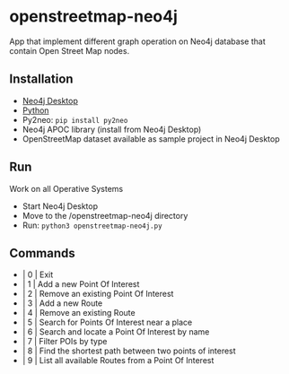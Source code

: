# openstreetmap-neo4j

 App that implement different graph operation on Neo4j database that contain Open Street Map nodes. 
 
## Installation
- [Neo4j Desktop](https://neo4j.com/download/)
- [Python](https://www.python.org/downloads/)
- Py2neo: ```pip install py2neo```
- Neo4j APOC library (install from Neo4j Desktop)
- OpenStreetMap dataset available as sample project in Neo4j Desktop

## Run
Work on all Operative Systems

- Start Neo4j Desktop
- Move to the /openstreetmap-neo4j directory
- Run: ```python3 openstreetmap-neo4j.py```


## Commands
- | 0 | Exit
- | 1 | Add a new Point Of Interest
- | 2 | Remove an existing Point Of Interest
- | 3 | Add a new Route
- | 4 | Remove an existing Route
- | 5 | Search for Points Of Interest near a place
- | 6 | Search and locate a Point Of Interest by name
- | 7 | Filter POIs by type
- | 8 | Find the shortest path between two points of interest
- | 9 | List all available Routes from a Point Of Interest
